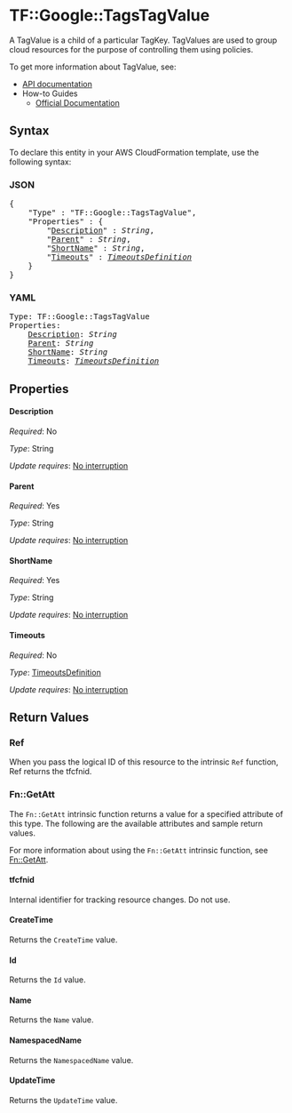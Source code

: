 # TF::Google::TagsTagValue

A TagValue is a child of a particular TagKey. TagValues are used to group cloud resources for the purpose of controlling them using policies.


To get more information about TagValue, see:

* [API documentation](https://cloud.google.com/resource-manager/reference/rest/v3/tagValues)
* How-to Guides
    * [Official Documentation](https://cloud.google.com/resource-manager/docs/tags/tags-creating-and-managing)

## Syntax

To declare this entity in your AWS CloudFormation template, use the following syntax:

### JSON

<pre>
{
    "Type" : "TF::Google::TagsTagValue",
    "Properties" : {
        "<a href="#description" title="Description">Description</a>" : <i>String</i>,
        "<a href="#parent" title="Parent">Parent</a>" : <i>String</i>,
        "<a href="#shortname" title="ShortName">ShortName</a>" : <i>String</i>,
        "<a href="#timeouts" title="Timeouts">Timeouts</a>" : <i><a href="timeoutsdefinition.md">TimeoutsDefinition</a></i>
    }
}
</pre>

### YAML

<pre>
Type: TF::Google::TagsTagValue
Properties:
    <a href="#description" title="Description">Description</a>: <i>String</i>
    <a href="#parent" title="Parent">Parent</a>: <i>String</i>
    <a href="#shortname" title="ShortName">ShortName</a>: <i>String</i>
    <a href="#timeouts" title="Timeouts">Timeouts</a>: <i><a href="timeoutsdefinition.md">TimeoutsDefinition</a></i>
</pre>

## Properties

#### Description

_Required_: No

_Type_: String

_Update requires_: [No interruption](https://docs.aws.amazon.com/AWSCloudFormation/latest/UserGuide/using-cfn-updating-stacks-update-behaviors.html#update-no-interrupt)

#### Parent

_Required_: Yes

_Type_: String

_Update requires_: [No interruption](https://docs.aws.amazon.com/AWSCloudFormation/latest/UserGuide/using-cfn-updating-stacks-update-behaviors.html#update-no-interrupt)

#### ShortName

_Required_: Yes

_Type_: String

_Update requires_: [No interruption](https://docs.aws.amazon.com/AWSCloudFormation/latest/UserGuide/using-cfn-updating-stacks-update-behaviors.html#update-no-interrupt)

#### Timeouts

_Required_: No

_Type_: <a href="timeoutsdefinition.md">TimeoutsDefinition</a>

_Update requires_: [No interruption](https://docs.aws.amazon.com/AWSCloudFormation/latest/UserGuide/using-cfn-updating-stacks-update-behaviors.html#update-no-interrupt)

## Return Values

### Ref

When you pass the logical ID of this resource to the intrinsic `Ref` function, Ref returns the tfcfnid.

### Fn::GetAtt

The `Fn::GetAtt` intrinsic function returns a value for a specified attribute of this type. The following are the available attributes and sample return values.

For more information about using the `Fn::GetAtt` intrinsic function, see [Fn::GetAtt](https://docs.aws.amazon.com/AWSCloudFormation/latest/UserGuide/intrinsic-function-reference-getatt.html).

#### tfcfnid

Internal identifier for tracking resource changes. Do not use.

#### CreateTime

Returns the <code>CreateTime</code> value.

#### Id

Returns the <code>Id</code> value.

#### Name

Returns the <code>Name</code> value.

#### NamespacedName

Returns the <code>NamespacedName</code> value.

#### UpdateTime

Returns the <code>UpdateTime</code> value.

